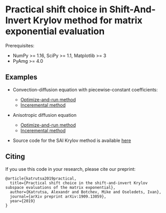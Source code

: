 # Practical shift choice in Shift-And-Invert Krylov method for matrix exponential evaluation

Prerequisites:
- NumPy >= 1.16, SciPy >= 1.1, Matplotlib >= 3
- PyAmg >= 4.0

## Examples

* Convection-diffusion equation with piecewise-constant coefficients:
  - [Optimize-and-run method](./convection_diffusion/opt-and-run.ipynb)
  - [Inceremental method](./convection_diffusion/incremental.ipynb)
* Anisotropic diffusion equation
  - [Optimize-and-run method](./anisotropic_diffusion/opt-and-run.ipynb)
  - [Inceremental method](./anisotropic_diffusion/incremental.ipynb)

* Source code for the SAI Krylov method is available [here](./src/sai.py)


## Citing
If you use this code in your research, please cite our preprint:
```
@article{katrutsa2019practical,
  title={Practical shift choice in the shift-and-invert Krylov subspace evaluations of the matrix exponential},
  author={Katrutsa, Alexandr and Botchev, Mike and Oseledets, Ivan},
  journal={arXiv preprint arXiv:1909.13059},
  year={2019}
}
```
